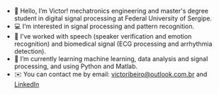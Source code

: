 - 👋 Hello, I’m Victor! mechatronics engineering and master's degree student in digital signal processing at Federal University of Sergipe.
- 💻 I’m interested in signal processing and pattern recognition.
- 📑 I've worked with speech (speaker verification and emotion recognition) and biomedical signal (ECG processing and arrhythmia detection).
- 📕 I’m currently learning machine learning, data analysis and signal processing, and using Python and Matlab.
- ✉️ You can contact me by email: victoribeiro@outlook.com.br and [LinkedIn](https://www.linkedin.com/in/victoribeiro/)

<!---
victoribeir0/victoribeir0 is a ✨ special ✨ repository because its `README.md` (this file) appears on your GitHub profile.
You can click the Preview link to take a look at your changes.
--->
